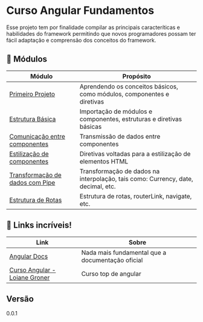 # Curso Angular Fundamentos

Esse projeto tem por finalidade compilar as principais caracteríticas e habilidades do framework permitindo que
novos programadores possam ter fácil adaptação e comprensão dos conceitos do framework.

## 📖 Módulos

| Módulo                                                                                                                               | Propósito                                                                        |
|--------------------------------------------------------------------------------------------------------------------------------------|----------------------------------------------------------------------------------|
| <a href="https://github.com/psbrunosouza/fundamentos-angular/tree/main/angular-get-started">Primeiro Projeto</a>                     | Aprendendo os conceitos básicos, como módulos, componentes e diretivas           |
| <a href="https://github.com/psbrunosouza/fundamentos-angular/tree/main/angular-basics">Estrutura Básica</a>                          | Importação de módulos e componentes, estruturas e diretivas básicas              |
| <a href="https://github.com/psbrunosouza/fundamentos-angular/tree/main/components-comunication">Comunicação entre componentes</a>    | Transmissão de dados entre componentes                                           |
| <a href="https://github.com/psbrunosouza/fundamentos-angular/tree/main/component-styling">Estilização de componentes</a>             | Diretivas voltadas para a estilização de elementos HTML                          |
| <a href="https://github.com/psbrunosouza/fundamentos-angular/tree/main/transform-data-with-pipe">Transformação de dados com Pipe</a> | Transformação de dados na interpolação, tais como: Currency, date, decimal, etc. |
| <a href="https://github.com/psbrunosouza/fundamentos-angular/tree/main/angular-routes">Estrutura de Rotas</a>                        | Estrutura de rotas, routerLink, navigate, etc.                                   |

## 🔗 Links incríveis!

| Link                                                                                                                            | Sobre                                              |
|---------------------------------------------------------------------------------------------------------------------------------|----------------------------------------------------|
| <a href="https://angular.io/docs">Angular Docs</a>                                                                              | Nada mais fundamental que a documentação oficial   |
| <a href="https://www.youtube.com/watch?v=tPOMG0D57S0&list=PLGxZ4Rq3BOBoSRcKWEdQACbUCNWLczg2G">Curso Angular - Loiane Groner</a> | Curso top de angular |


## Versão

0.0.1